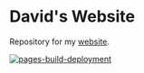 # David's Website
Repository for my [website](https://dsanchezcr.com).

[![pages-build-deployment](https://github.com/dsanchezcr/website/actions/workflows/pages/pages-build-deployment/badge.svg)](https://github.com/dsanchezcr/website/actions/workflows/pages/pages-build-deployment)
